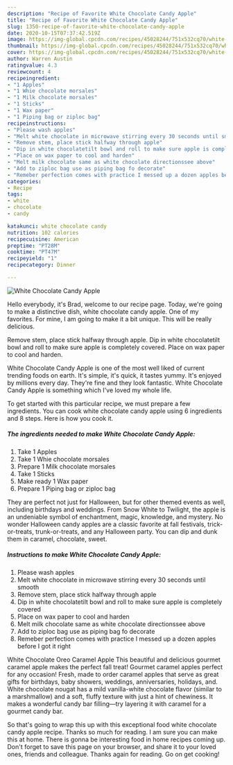 ```yaml
---
description: "Recipe of Favorite White Chocolate Candy Apple"
title: "Recipe of Favorite White Chocolate Candy Apple"
slug: 1350-recipe-of-favorite-white-chocolate-candy-apple
date: 2020-10-15T07:37:42.519Z
image: https://img-global.cpcdn.com/recipes/45028244/751x532cq70/white-chocolate-candy-apple-recipe-main-photo.jpg
thumbnail: https://img-global.cpcdn.com/recipes/45028244/751x532cq70/white-chocolate-candy-apple-recipe-main-photo.jpg
cover: https://img-global.cpcdn.com/recipes/45028244/751x532cq70/white-chocolate-candy-apple-recipe-main-photo.jpg
author: Warren Austin
ratingvalue: 4.3
reviewcount: 4
recipeingredient:
- "1 Apples"
- "1 Whie chocolate morsales"
- "1 Milk chocolate morsales"
- "1 Sticks"
- "1 Wax paper"
- "1 Piping bag or ziploc bag"
recipeinstructions:
- "Please wash apples"
- "Melt white chocolate in microwave stirring every 30 seconds until smooth"
- "Remove stem, place stick halfway through apple"
- "Dip in white chocolatetilt bowl and roll to make sure apple is completely covered"
- "Place on wax paper to cool and harden"
- "Melt milk chocolate same as white chocolate directionssee above"
- "Add to ziploc bag use as piping bag fo decorate"
- "Remeber perfection comes with practice I messed up a dozen apples before I got it right"
categories:
- Recipe
tags:
- white
- chocolate
- candy

katakunci: white chocolate candy 
nutrition: 102 calories
recipecuisine: American
preptime: "PT28M"
cooktime: "PT47M"
recipeyield: "1"
recipecategory: Dinner

---
```



![White Chocolate Candy Apple](https://img-global.cpcdn.com/recipes/45028244/751x532cq70/white-chocolate-candy-apple-recipe-main-photo.jpg)

Hello everybody, it's Brad, welcome to our recipe page. Today, we're going to make a distinctive dish, white chocolate candy apple. One of my favorites. For mine, I am going to make it a bit unique. This will be really delicious.

Remove stem, place stick halfway through apple. Dip in white chocolatetilt bowl and roll to make sure apple is completely covered. Place on wax paper to cool and harden.

White Chocolate Candy Apple is one of the most well liked of current trending foods on earth. It's simple, it's quick, it tastes yummy. It's enjoyed by millions every day. They're fine and they look fantastic. White Chocolate Candy Apple is something which I've loved my whole life.


To get started with this particular recipe, we must prepare a few ingredients. You can cook white chocolate candy apple using 6 ingredients and 8 steps. Here is how you cook it.

<!--inarticleads1-->

##### The ingredients needed to make White Chocolate Candy Apple:

1. Take 1 Apples
1. Take 1 Whie chocolate morsales
1. Prepare 1 Milk chocolate morsales
1. Take 1 Sticks
1. Make ready 1 Wax paper
1. Prepare 1 Piping bag or ziploc bag


They are perfect not just for Halloween, but for other themed events as well, including birthdays and weddings. From Snow White to Twilight, the apple is an undeniable symbol of enchantment, magic, knowledge, and mystery. No wonder Halloween candy apples are a classic favorite at fall festivals, trick-or-treats, trunk-or-treats, and any Halloween party. You can dip and dunk them in caramel, chocolate, sweet. 

<!--inarticleads2-->

##### Instructions to make White Chocolate Candy Apple:

1. Please wash apples
1. Melt white chocolate in microwave stirring every 30 seconds until smooth
1. Remove stem, place stick halfway through apple
1. Dip in white chocolatetilt bowl and roll to make sure apple is completely covered
1. Place on wax paper to cool and harden
1. Melt milk chocolate same as white chocolate directionssee above
1. Add to ziploc bag use as piping bag fo decorate
1. Remeber perfection comes with practice I messed up a dozen apples before I got it right


White Chocolate Oreo Caramel Apple This beautiful and delicious gourmet caramel apple makes the perfect fall treat! Gourmet caramel apples perfect for any occasion! Fresh, made to order caramel apples that serve as great gifts for birthdays, baby showers, weddings, anniversaries, holidays, and. White chocolate nougat has a mild vanilla-white chocolate flavor (similar to a marshmallow) and a soft, fluffy texture with just a hint of chewiness. It makes a wonderful candy bar filling—try layering it with caramel for a gourmet candy bar. 

So that's going to wrap this up with this exceptional food white chocolate candy apple recipe. Thanks so much for reading. I am sure you can make this at home. There is gonna be interesting food in home recipes coming up. Don't forget to save this page on your browser, and share it to your loved ones, friends and colleague. Thanks again for reading. Go on get cooking!
